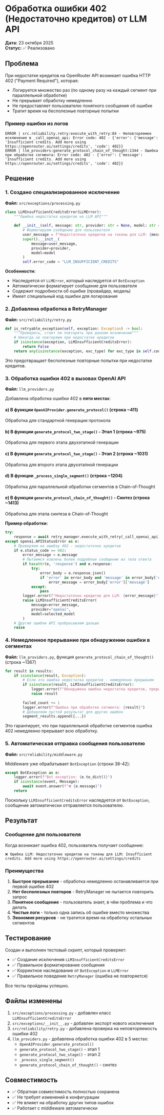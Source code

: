 # Обработка ошибки 402 (Недостаточно кредитов) от LLM API

**Дата:** 23 октября 2025  
**Статус:** ✅ Реализовано

## Проблема

При недостатке кредитов на OpenRouter API возникает ошибка HTTP 402 ("Payment Required"), которая:
- Логируется множество раз (по одному разу на каждый сегмент при параллельной обработке)
- Не прерывает обработку немедленно
- Не предоставляет пользователю понятного сообщения об ошибке
- Тратит время на бесполезные повторные попытки

### Пример ошибки из логов

```
ERROR | src.reliability.retry:execute_with_retry:84 - Неповторяемое исключение в _call_openai_api: Error code: 402 - {'error': {'message': 'Insufficient credits. Add more using https://openrouter.ai/settings/credits', 'code': 402}}
ERROR | llm_providers:generate_protocol_chain_of_thought:1344 - Ошибка при обработке сегмента: Error code: 402 - {'error': {'message': 'Insufficient credits. Add more using https://openrouter.ai/settings/credits', 'code': 402}}
```

## Решение

### 1. Создано специализированное исключение

**Файл:** `src/exceptions/processing.py`

```python
class LLMInsufficientCreditsError(LLMError):
    """Ошибка недостатка кредитов на LLM API"""
    
    def __init__(self, message: str, provider: str = None, model: str = None):
        # Форматируем сообщение для пользователя
        user_message = f"Недостаточно кредитов на токены для LLM: {message}"
        super().__init__(
            message=user_message,
            provider=provider,
            model=model
        )
        self.error_code = "LLM_INSUFFICIENT_CREDITS"
```

**Особенности:**
- Наследуется от `LLMError`, который наследуется от `BotException`
- Автоматически форматирует сообщение для пользователя
- Содержит подробности об ошибке (провайдер, модель)
- Имеет специальный код ошибки для логирования

### 2. Добавлена обработка в RetryManager

**Файл:** `src/reliability/retry.py`

```python
def is_retryable_exception(self, exception: Exception) -> bool:
    """Проверить, стоит ли повторять при данном исключении"""
    # Никогда не повторяем при недостатке кредитов
    if isinstance(exception, LLMInsufficientCreditsError):
        return False
    return any(isinstance(exception, exc_type) for exc_type in self.config.retryable_exceptions)
```

Это предотвращает бесполезные повторные попытки при недостатке кредитов.

### 3. Обработка ошибки 402 в вызовах OpenAI API

**Файл:** `llm_providers.py`

Добавлена обработка ошибки 402 в **пяти местах**:

#### a) В функции `OpenAIProvider.generate_protocol()` (строка ~411)
Обработка для стандартной генерации протокола

#### b) В функции `generate_protocol_two_stage()` - Этап 1 (строка ~975)
Обработка для первого этапа двухэтапной генерации

#### c) В функции `generate_protocol_two_stage()` - Этап 2 (строка ~1031)
Обработка для второго этапа двухэтапной генерации

#### d) В функции `_process_single_segment()` (строка ~1204)
Обработка для параллельной обработки сегментов в Chain-of-Thought

#### e) В функции `generate_protocol_chain_of_thought()` - Синтез (строка ~1413)
Обработка для этапа синтеза в Chain-of-Thought

**Пример обработки:**

```python
try:
    response = await retry_manager.execute_with_retry(_call_openai_api)
except openai.APIStatusError as e:
    # Проверяем на ошибку 402 - недостаточно кредитов
    if e.status_code == 402:
        error_message = e.message
        # Пытаемся извлечь более подробное сообщение из тела ответа
        if hasattr(e, 'response') and e.response:
            try:
                error_body = e.response.json()
                if 'error' in error_body and 'message' in error_body['error']:
                    error_message = error_body['error']['message']
            except:
                pass
        logger.error(f"Недостаточно кредитов для LLM: {error_message}")
        raise LLMInsufficientCreditsError(
            message=error_message,
            provider="openai",
            model=selected_model
        )
    # Другие ошибки API пробрасываем дальше
    raise
```

### 4. Немедленное прерывание при обнаружении ошибки в сегментах

**Файл:** `llm_providers.py`, функция `generate_protocol_chain_of_thought()` (строка ~1367)

```python
for result in results:
    if isinstance(result, Exception):
        # Если это ошибка недостатка кредитов - немедленно прерываем
        if isinstance(result, LLMInsufficientCreditsError):
            logger.error(f"Обнаружена ошибка недостатка кредитов, прерываем обработку")
            raise result
        
        failed_count += 1
        logger.error(f"Ошибка при обработке сегмента: {result}")
        # Добавляем пустой результат для других ошибок
        segment_results.append({...})
```

Это гарантирует, что при параллельной обработке сегментов ошибка 402 немедленно прерывает всю обработку.

### 5. Автоматическая отправка сообщения пользователю

**Файл:** `src/reliability/middleware.py`

Middleware уже обрабатывает `BotException` (строки 38-42):

```python
except BotException as e:
    logger.error(f"Bot exception: {e.to_dict()}")
    if isinstance(event, Message):
        await event.answer(f"❌ {e.message}")
    return
```

Поскольку `LLMInsufficientCreditsError` наследуется от `BotException`, сообщение автоматически отправляется пользователю.

## Результат

### Сообщение для пользователя

Когда возникает ошибка 402, пользователь получает сообщение:

```
❌ Ошибка LLM: Недостаточно кредитов на токены для LLM: Insufficient credits. Add more using https://openrouter.ai/settings/credits
```

### Преимущества

1. **Быстрое прерывание** - обработка немедленно останавливается при первой ошибке 402
2. **Нет бесполезных повторов** - RetryManager не пытается повторить запрос
3. **Понятное сообщение** - пользователь знает, в чём проблема и что делать
4. **Чистые логи** - только одна запись об ошибке вместо множества
5. **Экономия ресурсов** - не тратится время на обработку остальных сегментов

## Тестирование

Создан и выполнен тестовый скрипт, который проверяет:
- ✅ Создание исключения `LLMInsufficientCreditsError`
- ✅ Правильное форматирование сообщения
- ✅ Корректное наследование от `BotException` и `LLMError`
- ✅ Правильное поведение `RetryManager` (ошибка не повторяется)

Все тесты пройдены успешно.

## Файлы изменены

1. `src/exceptions/processing.py` - добавлен класс `LLMInsufficientCreditsError`
2. `src/exceptions/__init__.py` - добавлен экспорт нового исключения
3. `src/reliability/retry.py` - добавлена проверка на неповторяемость ошибки 402
4. `llm_providers.py` - добавлена обработка ошибки 402 в 5 местах:
   - `OpenAIProvider.generate_protocol()`
   - `generate_protocol_two_stage()` - этап 1
   - `generate_protocol_two_stage()` - этап 2
   - `_process_single_segment()`
   - `generate_protocol_chain_of_thought()` - синтез

## Совместимость

- ✅ Обратная совместимость полностью сохранена
- ✅ Не требует изменений в конфигурации
- ✅ Не влияет на обработку других типов ошибок
- ✅ Работает с middleware автоматически

